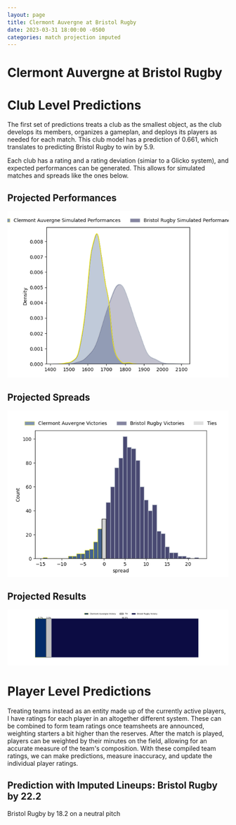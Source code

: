 ```yaml
---  
layout: page  
title: Clermont Auvergne at Bristol Rugby  
date: 2023-03-31 18:00:00 -0500  
categories: match projection imputed  
---
```

# Clermont Auvergne at Bristol Rugby

# Club Level Predictions


The first set of predictions treats a club as the smallest object, as the club develops its members, organizes a gameplan, and deploys its players as needed for each match. This club model has a prediction of 0.661, which translates to predicting Bristol Rugby to win by 5.9.

Each club has a rating and a rating deviation (simiar to a Glicko system), and expected performances can be generated. This allows for simulated matches and spreads like the ones below.
## Projected Performances


![Projected Performances](plots/performances_2023-03-31-BristolRugby-ClermontAuvergne.png)
## Projected Spreads


![Projected Spreads](plots/spreads_2023-03-31-BristolRugby-ClermontAuvergne.png)
## Projected Results


![Projected Results](plots/resultbar_2023-03-31-BristolRugby-ClermontAuvergne.png)
# Player Level Predictions


Treating teams instead as an entity made up of the currently active players, I have ratings for each player in an altogether different system. These can be combined to form team ratings once teamsheets are announced, weighting starters a bit higher than the reserves. After the match is played, players can be weighted by their minutes on the field, allowing for an accurate measure of the team's composition. With these compiled team ratings, we can make predictions, measure inaccuracy, and update the individual player ratings.
## Prediction with Imputed Lineups: Bristol Rugby by 22.2


Bristol Rugby by 18.2 on a neutral pitch

